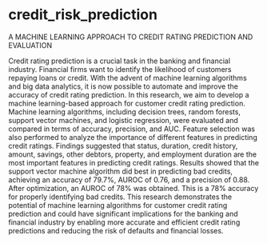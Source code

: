 # credit_risk_prediction
A MACHINE LEARNING APPROACH TO CREDIT RATING PREDICTION AND EVALUATION 

Credit rating prediction is a crucial task in the banking and financial industry. Financial firms want to identify the likelihood of customers repaying loans or credit. With the advent of machine learning algorithms and big data analytics, it is now possible to automate and improve the accuracy of credit rating prediction. 
In this research, we aim to develop a machine learning-based approach for customer credit rating prediction. Machine learning algorithms, including decision trees, random forests, support vector machines, and logistic regression, were evaluated and compared in terms of accuracy, precision, and AUC. Feature selection was also performed to analyze the importance of different features in predicting credit ratings. Findings suggested that status, duration, credit history, amount, savings, other debtors, property, and employment duration are the most important features in predicting credit ratings.
Results showed that the support vector machine algorithm did best in predicting bad credits, achieving an accuracy of 79.7%, AUROC of 0.76, and a precision of 0.88. After optimization, an AUROC of 78% was obtained. This is a 78% accuracy for properly identifying bad credits. 
This research demonstrates the potential of machine learning algorithms for customer credit rating prediction and could have significant implications for the banking and financial industry by enabling more accurate and efficient credit rating predictions and reducing the risk of defaults and financial losses. 

